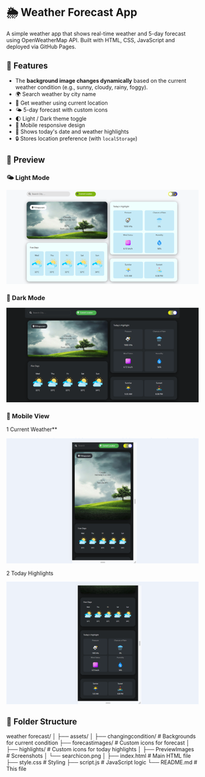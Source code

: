 # 🌦️ Weather Forecast App

A simple weather app that shows real-time weather and 5-day forecast using OpenWeatherMap API. Built with HTML, CSS, JavaScript and deployed via GitHub Pages.

## 🔧 Features

- The **background image changes dynamically** based on the current weather condition (e.g., sunny, cloudy, rainy, foggy).
- 🌍 Search weather by city name
- 📍 Get weather using current location
- 🌤 5-day forecast with custom icons
- 🌓 Light / Dark theme toggle
- 📱 Mobile responsive design
- 📅 Shows today's date and weather highlights
- 🔒 Stores location preference (with `localStorage`)

## 📸 Preview

### 🌤 Light Mode

![Light Mode Preview](assets/PreviewImages/light-mode.png)

### 🌙 Dark Mode

![Dark Mode Preview](assets/PreviewImages/dark-mode.png)

### 📱 Mobile View

1 Current Weather\*\*

![Mobile View Preview1](<assets/PreviewImages/mobile-view(1).png>)

2 Today Highlights

![Mobile View Preview2](<assets/PreviewImages/mobile-view(2).png>)

## 📁 Folder Structure

weather forecast/
│
├── assets/
│ ├── changingcondition/ # Backgrounds for current
condition
├── forecastimages/ # Custom icons for forecast
│ ├── highlights/ # Custom icons for today highlights
│ ├── PreviewImages # Screenshots
│ └── searchicon.png
│
├── index.html # Main HTML file
├── style.css # Styling
├── script.js # JavaScript logic
└── README.md # This file
